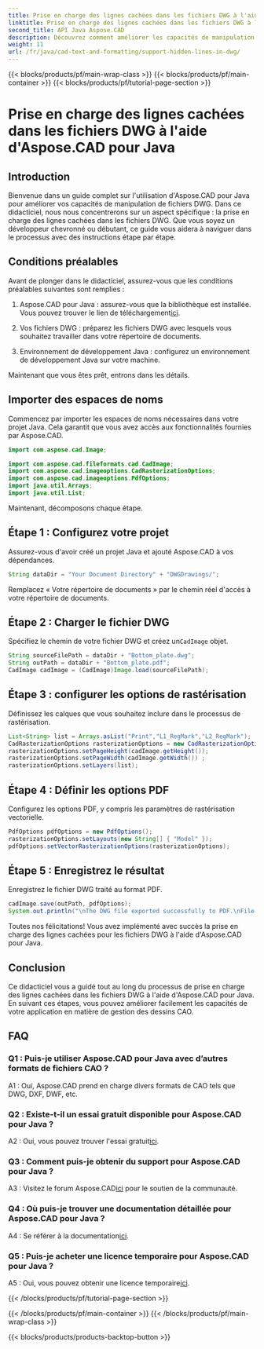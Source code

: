 ```yaml
---
title: Prise en charge des lignes cachées dans les fichiers DWG à l'aide d'Aspose.CAD pour Java
linktitle: Prise en charge des lignes cachées dans les fichiers DWG à l'aide de Java
second_title: API Java Aspose.CAD
description: Découvrez comment améliorer les capacités de manipulation de fichiers DWG de votre application Java à l'aide d'Aspose.CAD. Suivez notre guide étape par étape pour la prise en charge des lignes cachées. Améliorez facilement la gestion de vos dessins CAO.
weight: 11
url: /fr/java/cad-text-and-formatting/support-hidden-lines-in-dwg/
---
```


{{< blocks/products/pf/main-wrap-class >}}
{{< blocks/products/pf/main-container >}}
{{< blocks/products/pf/tutorial-page-section >}}

# Prise en charge des lignes cachées dans les fichiers DWG à l'aide d'Aspose.CAD pour Java

## Introduction

Bienvenue dans un guide complet sur l'utilisation d'Aspose.CAD pour Java pour améliorer vos capacités de manipulation de fichiers DWG. Dans ce didacticiel, nous nous concentrerons sur un aspect spécifique : la prise en charge des lignes cachées dans les fichiers DWG. Que vous soyez un développeur chevronné ou débutant, ce guide vous aidera à naviguer dans le processus avec des instructions étape par étape.

## Conditions préalables

Avant de plonger dans le didacticiel, assurez-vous que les conditions préalables suivantes sont remplies :

1.  Aspose.CAD pour Java : assurez-vous que la bibliothèque est installée. Vous pouvez trouver le lien de téléchargement[ici](https://releases.aspose.com/cad/java/).

2. Vos fichiers DWG : préparez les fichiers DWG avec lesquels vous souhaitez travailler dans votre répertoire de documents.

3. Environnement de développement Java : configurez un environnement de développement Java sur votre machine.

Maintenant que vous êtes prêt, entrons dans les détails.

## Importer des espaces de noms

Commencez par importer les espaces de noms nécessaires dans votre projet Java. Cela garantit que vous avez accès aux fonctionnalités fournies par Aspose.CAD.

```java
import com.aspose.cad.Image;

import com.aspose.cad.fileformats.cad.CadImage;
import com.aspose.cad.imageoptions.CadRasterizationOptions;
import com.aspose.cad.imageoptions.PdfOptions;
import java.util.Arrays;
import java.util.List;
```

Maintenant, décomposons chaque étape.

## Étape 1 : Configurez votre projet

Assurez-vous d'avoir créé un projet Java et ajouté Aspose.CAD à vos dépendances.

```java
String dataDir = "Your Document Directory" + "DWGDrawings/";
```

Remplacez « Votre répertoire de documents » par le chemin réel d'accès à votre répertoire de documents.

## Étape 2 : Charger le fichier DWG

 Spécifiez le chemin de votre fichier DWG et créez un`CadImage` objet.

```java
String sourceFilePath = dataDir + "Bottom_plate.dwg";
String outPath = dataDir + "Bottom_plate.pdf";
CadImage cadImage = (CadImage)Image.load(sourceFilePath);
```

## Étape 3 : configurer les options de rastérisation

Définissez les calques que vous souhaitez inclure dans le processus de rastérisation.

```java
List<String> list = Arrays.asList("Print","L1_RegMark","L2_RegMark");
CadRasterizationOptions rasterizationOptions = new CadRasterizationOptions();
rasterizationOptions.setPageHeight(cadImage.getHeight());
rasterizationOptions.setPageWidth(cadImage.getWidth()) ;
rasterizationOptions.setLayers(list);
```

## Étape 4 : Définir les options PDF

Configurez les options PDF, y compris les paramètres de rastérisation vectorielle.

```java
PdfOptions pdfOptions = new PdfOptions();
rasterizationOptions.setLayouts(new String[] { "Model" });
pdfOptions.setVectorRasterizationOptions(rasterizationOptions);
```

## Étape 5 : Enregistrez le résultat

Enregistrez le fichier DWG traité au format PDF.

```java
cadImage.save(outPath, pdfOptions);
System.out.println("\nThe DWG file exported successfully to PDF.\nFile saved at " + dataDir);
```

Toutes nos félicitations! Vous avez implémenté avec succès la prise en charge des lignes cachées pour les fichiers DWG à l'aide d'Aspose.CAD pour Java.

## Conclusion

Ce didacticiel vous a guidé tout au long du processus de prise en charge des lignes cachées dans les fichiers DWG à l'aide d'Aspose.CAD pour Java. En suivant ces étapes, vous pouvez améliorer facilement les capacités de votre application en matière de gestion des dessins CAO.

## FAQ

### Q1 : Puis-je utiliser Aspose.CAD pour Java avec d’autres formats de fichiers CAO ?

A1 : Oui, Aspose.CAD prend en charge divers formats de CAO tels que DWG, DXF, DWF, etc.

### Q2 : Existe-t-il un essai gratuit disponible pour Aspose.CAD pour Java ?

 A2 : Oui, vous pouvez trouver l'essai gratuit[ici](https://releases.aspose.com/).

### Q3 : Comment puis-je obtenir du support pour Aspose.CAD pour Java ?

 A3 : Visitez le forum Aspose.CAD[ici](https://forum.aspose.com/c/cad/19) pour le soutien de la communauté.

### Q4 : Où puis-je trouver une documentation détaillée pour Aspose.CAD pour Java ?

 A4 : Se référer à la documentation[ici](https://reference.aspose.com/cad/java/).

### Q5 : Puis-je acheter une licence temporaire pour Aspose.CAD pour Java ?

 A5 : Oui, vous pouvez obtenir une licence temporaire[ici](https://purchase.aspose.com/temporary-license/).

{{< /blocks/products/pf/tutorial-page-section >}}

{{< /blocks/products/pf/main-container >}}
{{< /blocks/products/pf/main-wrap-class >}}

{{< blocks/products/products-backtop-button >}}
